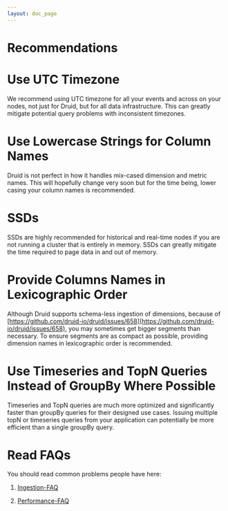 ```yaml
---
layout: doc_page
---
```


Recommendations
===============

# Use UTC Timezone

We recommend using UTC timezone for all your events and across on your nodes, not just for Druid, but for all data infrastructure. This can greatly mitigate potential query problems with inconsistent timezones.

# Use Lowercase Strings for Column Names

Druid is not perfect in how it handles mix-cased dimension and metric names. This will hopefully change very soon but for the time being, lower casing your column names is recommended.

# SSDs

SSDs are highly recommended for historical and real-time nodes if you are not running a cluster that is entirely in memory. SSDs can greatly mitigate the time required to page data in and out of memory.

# Provide Columns Names in Lexicographic Order

Although Druid supports schema-less ingestion of dimensions, because of [https://github.com/druid-io/druid/issues/658](https://github.com/druid-io/druid/issues/658), you may sometimes get bigger segments than necessary. To ensure segments are as compact as possible, providing dimension names in lexicographic order is recommended.


# Use Timeseries and TopN Queries Instead of GroupBy Where Possible

Timeseries and TopN queries are much more optimized and significantly faster than groupBy queries for their designed use cases. Issuing multiple topN or timeseries queries from your application can potentially be more efficient than a single groupBy query.

# Read FAQs

You should read common problems people have here:

1) [Ingestion-FAQ](../ingestion/ingestion-faq.html)

2) [Performance-FAQ](../operations/performance-faq.html)
